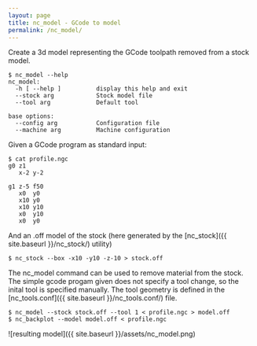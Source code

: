 ```yaml
---
layout: page
title: nc_model - GCode to model
permalink: /nc_model/
---
```


Create a 3d model representing the GCode toolpath removed from a stock model.

```
$ nc_model --help
nc_model:
  -h [ --help ]          display this help and exit
  --stock arg            Stock model file
  --tool arg             Default tool

base options:
  --config arg           Configuration file
  --machine arg          Machine configuration
```


Given a GCode program as standard input:

```
$ cat profile.ngc 
g0 z1
   x-2 y-2

g1 z-5 f50
   x0  y0
   x10 y0
   x10 y10
   x0  y10
   x0  y0
```

And an .off model of the stock (here generated by the [nc_stock]({{ site.baseurl }}/nc_stock/) utility)

```
$ nc_stock --box -x10 -y10 -z-10 > stock.off
```

The nc_model command can be used to remove material from the stock. The simple gcode progam given does not specify a
tool change, so the inital tool is specified manually. The tool geometry is defined in the [nc_tools.conf]({{ site.baseurl }}/nc_tools.conf/) file.

```
$ nc_model --stock stock.off --tool 1 < profile.ngc > model.off
$ nc_backplot --model model.off < profile.ngc
```


![resulting model]({{ site.baseurl }}/assets/nc_model.png)
